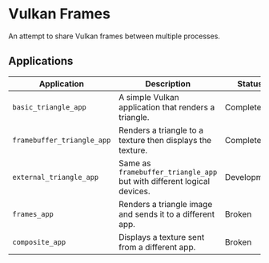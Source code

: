 # Vulkan Frames

An attempt to share Vulkan frames between multiple processes.

## Applications

| Application                | Description                                                            | Status      |
|----------------------------|------------------------------------------------------------------------|-------------|
| `basic_triangle_app`       | A simple Vulkan application that renders a triangle.                   | Complete    |
| `framebuffer_triangle_app` | Renders a triangle to a texture then displays the texture.             | Complete    |
| `external_triangle_app`    | Same as `framebuffer_triangle_app` but with different logical devices. | Development |
| `frames_app`               | Renders a triangle image and sends it to a different app.              | Broken      |
| `composite_app`            | Displays a texture sent from a different app.                          | Broken      |
